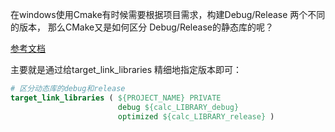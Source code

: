 
在windows使用Cmake有时候需要根据项目需求，构建Debug/Release 两个不同的版本， 那么CMake又是如何区分
Debug/Release的静态库的呢？

[参考文档](https://www.cnblogs.com/pandamohist/p/14466881.html)

主要就是通过给target_link_libraries 精细地指定版本即可：

```cmake
# 区分动态库的debug和release
target_link_libraries ( ${PROJECT_NAME} PRIVATE
						debug ${calc_LIBRARY_debug}
						optimized ${calc_LIBRARY_release} )
```